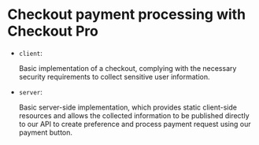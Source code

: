 # Checkout payment processing with Checkout Pro

- `client`: 
  
    Basic implementation of a checkout, complying with the necessary security requirements to collect sensitive user information.

- `server`: 

    Basic server-side implementation, which provides static client-side resources and allows the collected information to be published directly to our API to create preference and process payment request using our payment button. 